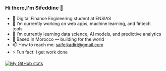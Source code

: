 ### Hi there,I'm Sifeddine 👋

- 🚀 Digital Finance Engineering student at ENSIAS
- 🔭 I’m currently working on web apps, machine learning, and fintech tools
- 🌱 I’m currently learning data science, AI models, and predictive analytics
- 📍 Based in Morocco — building for the world
- 📫 How to reach me: saifelkadiri@gmail.com
- ⚡ Fun fact: I get work done 

[![My GitHub stats](https://github-readme-stats.vercel.app/api?username=addicteduser04)](https://github.com/anuraghazra/github-readme-stats)
